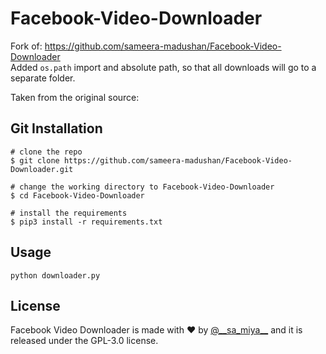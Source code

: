 # Facebook-Video-Downloader

Fork of: https://github.com/sameera-madushan/Facebook-Video-Downloader <br>
Added `os.path` import and absolute path, so that all downloads will go to a separate folder.

Taken from the original source:

## Git Installation
```
# clone the repo
$ git clone https://github.com/sameera-madushan/Facebook-Video-Downloader.git

# change the working directory to Facebook-Video-Downloader
$ cd Facebook-Video-Downloader

# install the requirements
$ pip3 install -r requirements.txt
```
## Usage
```
python downloader.py
```

## License
Facebook Video Downloader is made with ♥ by [@_\_sa_miya__](https://twitter.com/__sa_miya__) and it is released under the GPL-3.0 license.
